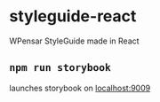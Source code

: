 # styleguide-react
WPensar StyleGuide made in React

## `npm run storybook`
launches storybook on [localhost:9009](localhost:9009)